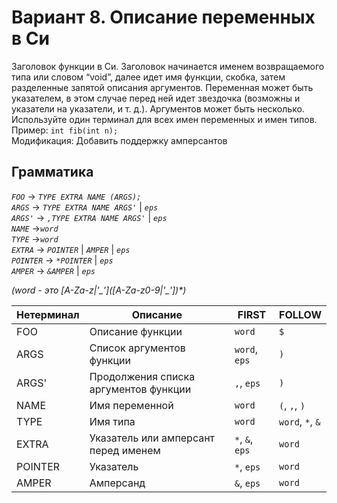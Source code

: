# Вариант 8. Описание переменных в Си

Заголовок функции в Си. Заголовок начинается именем возвращаемого
типа или словом “void”, далее идет имя функции, скобка, затем разделенные
запятой описания аргументов. Переменная может быть указателем,
в этом случае перед ней идет звездочка (возможны и указатели
на указатели, и т. д.). Аргументов может быть несколько.<br>
Используйте один терминал для всех имен переменных и имен типов.<br>
Пример: `int fib(int n);`<br>
Модификация: Добавить поддержку амперсантов <br>

## Грамматика
*`FOO`* -> *`TYPE EXTRA NAME (ARGS);`*<br>
*`ARGS`* -> *`TYPE EXTRA NAME ARGS'`* | *`eps`* <br>
*`ARGS'`* -> *`,TYPE EXTRA NAME ARGS'`* | *`eps`* <br>
*`NAME`* ->*`word`*<br>
*`TYPE`* ->*`word`*<br>
*`EXTRA`* -> *`POINTER`* | *`AMPER`* | *`eps`*<br>
*`POINTER`* -> *`*POINTER`* | *`eps`*<br>
*`AMPER`* -> *`&AMPER`* | *`eps`*<br>


*(word -  это \[A-Za-z|'\_'\](\[A-Za-z0-9|'\_'\])\*)* <br>

Нетерминал | Описание | FIRST | FOLLOW
---|---|---|---
FOO | Описание функции | `word` | `$`
ARGS | Список аргументов функции | `word`, `eps` | `)`
ARGS' | Продолжения списка аргументов функции | `,`, `eps` | `)`
NAME | Имя переменной | `word` | `(`, `,`, `)`
TYPE | Имя типа | `word` | `word`, `*`, `&`
EXTRA | Указатель или амперсант перед именем | `*`, `&`, `eps` | `word`
POINTER | Указатель | `*`, `eps` | `word`
AMPER | Амперсанд | `&`, `eps` | `word`
